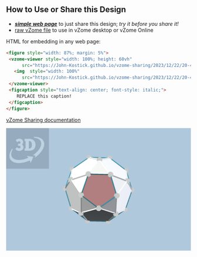 
## How to Use or Share this Design

 - [***simple web page***](<https://John-Kostick.github.io/vzome-sharing/2023/12/22/20-49-27-J42-Elongated--pentagonal-orthobirotunda-Polygon30/>) to just share this design; *try it before you share it!*
 - [raw vZome file](<https://raw.githubusercontent.com/John-Kostick/vzome-sharing/main/2023/12/22/20-49-27-J42-Elongated--pentagonal-orthobirotunda-Polygon30/J42-Elongated--pentagonal-orthobirotunda-Polygon30.vZome>) to use in vZome desktop or vZome Online
 
 HTML for embedding in any web page:
 ```html
<figure style="width: 87%; margin: 5%">
  <vzome-viewer style="width: 100%; height: 60vh"
       src="https://John-Kostick.github.io/vzome-sharing/2023/12/22/20-49-27-J42-Elongated--pentagonal-orthobirotunda-Polygon30/J42-Elongated--pentagonal-orthobirotunda-Polygon30.vZome" >
    <img  style="width: 100%"
       src="https://John-Kostick.github.io/vzome-sharing/2023/12/22/20-49-27-J42-Elongated--pentagonal-orthobirotunda-Polygon30/J42-Elongated--pentagonal-orthobirotunda-Polygon30.png" >
  </vzome-viewer>
  <figcaption style="text-align: center; font-style: italic;">
     REPLACE this caption!
  </figcaption>
</figure>
 ```

[vZome Sharing documentation](https://vzome.github.io/vzome/sharing.html#how-it-works)

![Image](<J42-Elongated--pentagonal-orthobirotunda-Polygon30.png>)

